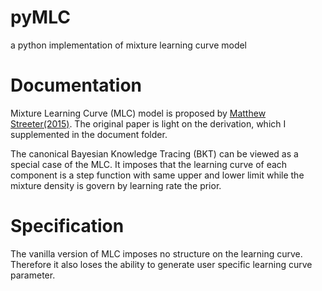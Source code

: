 # pyMLC
a python implementation of mixture learning curve model

# Documentation
Mixture Learning Curve (MLC) model is proposed by [Matthew Streeter(2015)](http://www.educationaldatamining.org/EDM2015/proceedings/full45-52.pdf). The original paper is light on the derivation, which I supplemented in the document folder.

The canonical Bayesian Knowledge Tracing (BKT) can be viewed as a special case of the MLC. It imposes that the learning curve of each component is a step function with same upper and lower limit while the mixture density is govern by learning rate the prior. 

# Specification

The vanilla version of MLC imposes no structure on the learning curve. Therefore it also loses the ability to generate user specific learning curve parameter.